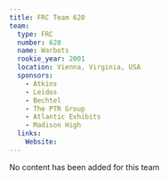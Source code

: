 ```yaml
---
title: FRC Team 620
team:
  type: FRC
  number: 620
  name: Warbots
  rookie_year: 2001
  location: Vienna, Virginia, USA
  sponsors:
    - Atkins
    - Leidos
    - Bechtel
    - The PTR Group
    - Atlantic Exhibits
    - Madison High
  links:
    Website: 
---
```

No content has been added for this team